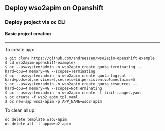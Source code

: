 ## Deploy wso2apim on Openshift
### Deploy project via oc CLI

#### Basic project creation
-----------
To create app:
```
$ git clone https://github.com/andreessen/wso2apim-openshift-example
$ cd wso2apim-openshift-example/
$ oc --as=system:admin -n wso2apim create quota terminating --hard=cpu=4,memory=4G --scopes=Terminating
$ oc --as=system:admin -n wso2apim create quota logical --hard=pods=10,services=5,secrets=10,persistentvolumeclaims=5
$ oc --as=system:admin -n wso2apim create quota resources --hard=cpu=4,memory=4G --scopes=NotTerminating
$ oc --as=system:admin -n wso2apim create -f limit-ranges.yaml
$ oc create -f wso2_apim_tpl.yaml
$ oc new-app wso2-apim -p APP_NAME=wso2-apim
```
To clean all up:
```
oc delete template wso2-apim
oc delete all -l app=wso2-apim
```
